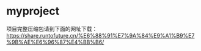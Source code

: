 # myproject
项目完整压缩包请到下面的网址下载：
https://share.runtofuture.cn/%E6%88%91%E7%9A%84%E9%A1%B9%E7%9B%AE%E6%96%87%E4%BB%B6/
